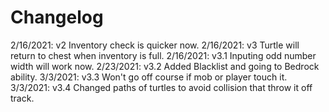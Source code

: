 # Changelog
 
2/16/2021: v2 Inventory check is quicker now.
2/16/2021: v3 Turtle will return to chest when inventory is full.
2/16/2021: v3.1 Inputing odd number width will work now.
2/23/2021: v3.2 Added Blacklist and going to Bedrock ability.
3/3/2021: v3.3 Won't go off course if mob or player touch it.
3/3/2021: v3.4 Changed paths of turtles to avoid collision that throw it off track.
